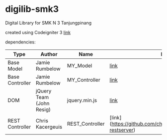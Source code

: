 # digilib-smk3
Digital Library for SMK N 3 Tanjungpinang

created using Codeigniter 3 [link](https://github.com/bcit-ci/CodeIgniter)


dependencies:

| Type | Author | Name | Link |
| ----------- | ----------- | ----------- | ----------- |
|Base Model | Jamie Rumbelow | MY_Model | [link](https://github.com/jamierumbelow/codeigniter-base-model) |
| Base Controller | Jamie Rumbelow | MY_Controller | [link](https://github.com/jamierumbelow/codeigniter-base-controller) |
| DOM | jQuery Team (John Resig) | jquery.min.js | [link](https://jquery.com/) |
| REST Controller | Chris Kacergeuis | REST_Controller | [link] (https://github.com/chriskacerguis/codeigniter-restserver) |
